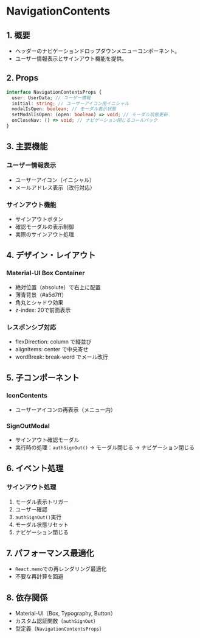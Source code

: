 # NavigationContents

## 1. 概要

- ヘッダーのナビゲーションドロップダウンメニューコンポーネント。
- ユーザー情報表示とサインアウト機能を提供。

## 2. Props

```typescript
interface NavigationContentsProps {
  user: UserData; // ユーザー情報
  initial: string; // ユーザーアイコン用イニシャル
  modalIsOpen: boolean; // モーダル表示状態
  setModalIsOpen: (open: boolean) => void; // モーダル状態更新
  onCloseNav: () => void; // ナビゲーション閉じるコールバック
}
```

## 3. 主要機能

### ユーザー情報表示
- ユーザーアイコン（イニシャル）
- メールアドレス表示（改行対応）

### サインアウト機能
- サインアウトボタン
- 確認モーダルの表示制御
- 実際のサインアウト処理

## 4. デザイン・レイアウト

### Material-UI Box Container
- 絶対位置（absolute）で右上に配置
- 薄青背景（#a5d7ff）
- 角丸とシャドウ効果
- z-index: 20で前面表示

### レスポンシブ対応
- flexDirection: column で縦並び
- alignItems: center で中央寄せ
- wordBreak: break-word でメール改行

## 5. 子コンポーネント

### IconContents
- ユーザーアイコンの再表示（メニュー内）

### SignOutModal
- サインアウト確認モーダル
- 実行時の処理：`authSignOut()` → モーダル閉じる → ナビゲーション閉じる

## 6. イベント処理

### サインアウト処理
1. モーダル表示トリガー
2. ユーザー確認
3. `authSignOut()`実行
4. モーダル状態リセット
5. ナビゲーション閉じる

## 7. パフォーマンス最適化

- `React.memo`での再レンダリング最適化
- 不要な再計算を回避

## 8. 依存関係

- Material-UI（Box, Typography, Button）
- カスタム認証関数（`authSignOut`）
- 型定義（`NavigationContentsProps`）